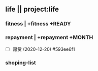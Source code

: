 ## life || project:life

### fitness | +fitness +READY

### repayment | +repayment +MONTH
* [ ] 房贷 (2020-12-20)  #593ee6f1
### shoping-list
